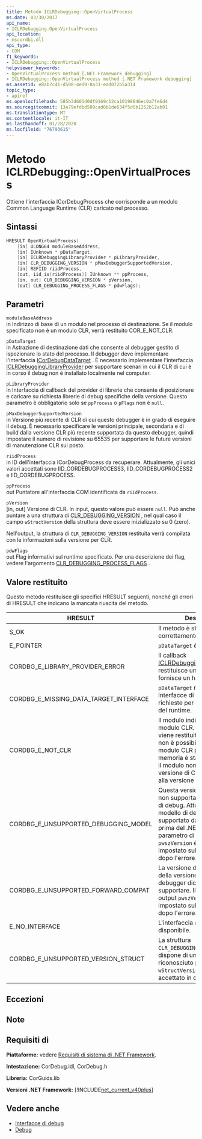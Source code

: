 ```yaml
---
title: Metodo ICLRDebugging::OpenVirtualProcess
ms.date: 03/30/2017
api_name:
- ICLRDebugging.OpenVirtualProcess
api_location:
- mscordbi.dll
api_type:
- COM
f1_keywords:
- ICLRDebugging::OpenVirtualProcess
helpviewer_keywords:
- OpenVirtualProcess method [.NET Framework debugging]
- ICLRDebugging::OpenVirtualProcess method [.NET Framework debugging]
ms.assetid: e8ab7c41-d508-4ed9-8a31-ead072b5a314
topic_type:
- apiref
ms.openlocfilehash: 585b3d605d0df9169c12ca10198846ec0a7fe6d4
ms.sourcegitcommit: 13e79efdbd589cad6b1de634f5d6b1262b12ab01
ms.translationtype: MT
ms.contentlocale: it-IT
ms.lasthandoff: 01/28/2020
ms.locfileid: "76793615"
---
```

# <a name="iclrdebuggingopenvirtualprocess-method"></a>Metodo ICLRDebugging::OpenVirtualProcess
Ottiene l'interfaccia ICorDebugProcess che corrisponde a un modulo Common Language Runtime (CLR) caricato nel processo.  
  
## <a name="syntax"></a>Sintassi  
  
```cpp  
HRESULT OpenVirtualProcess(  
    [in] ULONG64 moduleBaseAddress,  
    [in] IUnknown * pDataTarget,  
    [in] ICLRDebuggingLibraryProvider * pLibraryProvider,  
    [in] CLR_DEBUGGING_VERSION * pMaxDebuggerSupportedVersion,  
    [in] REFIID riidProcess,  
    [out, iid_is(riidProcess)] IUnknown ** ppProcess,  
    [in, out] CLR_DEBUGGING_VERSION * pVersion,  
    [out] CLR_DEBUGGING_PROCESS_FLAGS * pdwFlags);  
```  
  
## <a name="parameters"></a>Parametri  
 `moduleBaseAddress`  
 in Indirizzo di base di un modulo nel processo di destinazione. Se il modulo specificato non è un modulo CLR, verrà restituito COR_E_NOT_CLR.  
  
 `pDataTarget`  
 in Astrazione di destinazione dati che consente al debugger gestito di ispezionare lo stato del processo. Il debugger deve implementare l'interfaccia [ICorDebugDataTarget](icordebugdatatarget-interface.md) . È necessario implementare l'interfaccia [ICLRDebuggingLibraryProvider](iclrdebugginglibraryprovider-interface.md) per supportare scenari in cui il CLR di cui è in corso il debug non è installato localmente nel computer.  
  
 `pLibraryProvider`  
 in Interfaccia di callback del provider di librerie che consente di posizionare e caricare su richiesta librerie di debug specifiche della versione. Questo parametro è obbligatorio solo se `ppProcess` o `pFlags` non è `null`.  
  
 `pMaxDebuggerSupportedVersion`  
 in Versione più recente di CLR di cui questo debugger è in grado di eseguire il debug. È necessario specificare le versioni principale, secondaria e di build dalla versione CLR più recente supportata da questo debugger, quindi impostare il numero di revisione su 65535 per supportare le future versioni di manutenzione CLR sul posto.  
  
 `riidProcess`  
 in ID dell'interfaccia ICorDebugProcess da recuperare. Attualmente, gli unici valori accettati sono IID_CORDEBUGPROCESS3, IID_CORDEBUGPROCESS2 e IID_CORDEBUGPROCESS.  
  
 `ppProcess`  
 out Puntatore all'interfaccia COM identificata da `riidProcess`.  
  
 `pVersion`  
 [in, out] Versione di CLR. In input, questo valore può essere `null`. Può anche puntare a una struttura di [CLR_DEBUGGING_VERSION](clr-debugging-version-structure.md) , nel qual caso il campo `wStructVersion` della struttura deve essere inizializzato su 0 (zero).  
  
 Nell'output, la struttura di `CLR_DEBUGGING_VERSION` restituita verrà compilata con le informazioni sulla versione per CLR.  
  
 `pdwFlags`  
 out Flag informativi sul runtime specificato. Per una descrizione dei flag, vedere l'argomento [CLR_DEBUGGING_PROCESS_FLAGS](clr-debugging-process-flags-enumeration.md) .  
  
## <a name="return-value"></a>Valore restituito  
 Questo metodo restituisce gli specifici HRESULT seguenti, nonché gli errori di HRESULT che indicano la mancata riuscita del metodo.  
  
|HRESULT|Descrizione|  
|-------------|-----------------|  
|S_OK|Il metodo è stato eseguito correttamente.|  
|E_POINTER|`pDataTarget` è `null`.|  
|CORDBG_E_LIBRARY_PROVIDER_ERROR|Il callback [ICLRDebuggingLibraryProvider](iclrdebugginglibraryprovider-interface.md) restituisce un errore o non fornisce un handle valido.|  
|CORDBG_E_MISSING_DATA_TARGET_INTERFACE|`pDataTarget` non implementa le interfacce di destinazione dati richieste per questa versione del runtime.|  
|CORDBG_E_NOT_CLR|Il modulo indicato non è un modulo CLR. Questo HRESULT viene restituito anche quando non è possibile rilevare un modulo CLR perché la memoria è stata danneggiata, il modulo non è disponibile o la versione di CLR è successiva alla versione shim.|  
|CORDBG_E_UNSUPPORTED_DEBUGGING_MODEL|Questa versione di runtime non supporta questo modello di debug. Attualmente, il modello di debug non è supportato dalle versioni CLR prima del .NET Framework 4. Il parametro di output `pwszVersion` è ancora impostato sul valore corretto dopo l'errore.|  
|CORDBG_E_UNSUPPORTED_FORWARD_COMPAT|La versione di CLR è maggiore della versione che questo debugger dichiara di supportare. Il parametro di output `pwszVersion` è ancora impostato sul valore corretto dopo l'errore.|  
|E_NO_INTERFACE|L'interfaccia `riidProcess` non è disponibile.|  
|CORDBG_E_UNSUPPORTED_VERSION_STRUCT|La struttura `CLR_DEBUGGING_VERSION` non dispone di un valore riconosciuto per `wStructVersion`. L'unico valore accettato in questa fase è 0.|  
  
## <a name="exceptions"></a>Eccezioni  
  
## <a name="remarks"></a>Note  
  
## <a name="requirements"></a>Requisiti di  
 **Piattaforme:** vedere [Requisiti di sistema di .NET Framework](../../../../docs/framework/get-started/system-requirements.md).  
  
 **Intestazione:** CorDebug.idl, CorDebug.h  
  
 **Libreria:** CorGuids.lib  
  
 **Versioni .NET Framework:** [!INCLUDE[net_current_v40plus](../../../../includes/net-current-v40plus-md.md)]  
  
## <a name="see-also"></a>Vedere anche

- [Interfacce di debug](debugging-interfaces.md)
- [Debug](index.md)
